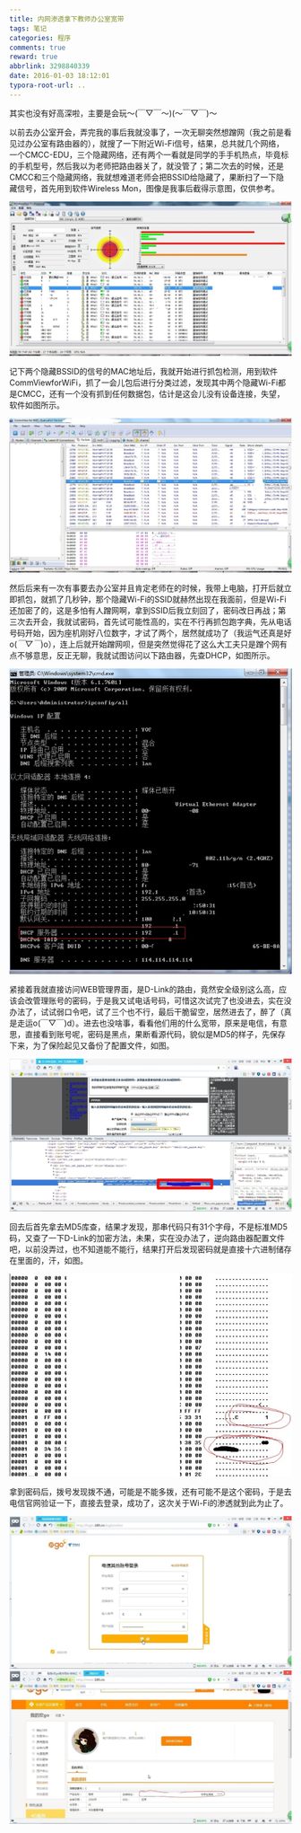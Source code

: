 ```yaml
---
title: 内网渗透拿下教师办公室宽带
tags: 笔记
categories: 程序
comments: true
reward: true
abbrlink: 3298840339
date: 2016-01-03 18:12:01
typora-root-url: ..
---
```

其实也没有好高深啦，主要是会玩～(￣▽￣～)(～￣▽￣)～
<!-- more -->

以前去办公室开会，弄完我的事后我就没事了，一次无聊突然想蹭网（我之前是看见过办公室有路由器的），就搜了一下附近Wi-Fi信号，结果，总共就几个网络，一个CMCC-EDU，三个隐藏网络，还有两个一看就是同学的手手机热点，毕竟标的手机型号，然后我以为老师把路由器关了，就没管了；第二次去的时候，还是CMCC和三个隐藏网络，我就想难道老师会把BSSID给隐藏了，果断扫了一下隐藏信号，首先用到软件Wireless Mon，图像是我事后截得示意图，仅供参考。

![p1](/assets/img/71821488101910.jpg)

记下两个隐藏BSSID的信号的MAC地址后，我就开始进行抓包检测，用到软件CommViewforWiFi，抓了一会儿包后进行分类过滤，发现其中两个隐藏Wi-Fi都是CMCC，还有一个没有抓到任何数据包，估计是这会儿没有设备连接，失望，软件如图所示。

![p2](/assets/img/4e521488101910.jpg)

然后后来有一次有事要去办公室并且肯定老师在的时候，我带上电脑，打开后就立即抓包，就抓了几秒钟，那个隐藏Wi-Fi的SSID就赫然出现在我面前，但是Wi-Fi还加密了的，这是多怕有人蹭网啊，拿到SSID后我立刻回了，密码改日再战；第三次去开会，我就试密码，首先试可能性高的，实在不行再抓包跑字典，先从电话号码开始，因为座机刚好八位数字，才试了两个，居然就成功了（我运气还真是好o(*￣▽￣*)o），连上后就开始蹭网呗，但是突然觉得花了这么大工夫只是蹭个网有点不够意思，反正无聊，我就试图访问以下路由器，先查DHCP，如图所示。

![p3](/assets/img/51091488101984.jpg)

紧接着我就直接访问WEB管理界面，是D-Link的路由，竟然安全级别这么高，应该会改管理账号的密码，于是我又试电话号码，可惜这次试完了也没进去，实在没办法了，试试弱口令吧，试了三个也不行，最后干脆留空，居然进去了，醉了（真是走运o(￣▽￣)d）。进去也没啥事，看看他们用的什么宽带，原来是电信，有意思，直接看到账号呢，密码是黑点，果断看源代码，貌似是MD5的样子，先保存下来，为了保险起见又备份了配置文件，如图。

![p4](/assets/img/12f91488101910.jpg)

回去后首先拿去MD5库查，结果才发现，那串代码只有31个字母，不是标准MD5码，又查了一下D-Link的加密方法，未果，实在没办法了，逆向路由器配置文件吧，以前没弄过，也不知道能不能行，结果打开后发现密码就是直接十六进制储存在里面的，汗，如图。

![p5](/assets/img/c8b81488101909.jpg)

拿到密码后，拨号发现拨不通，可能是不能多拨，还有可能不是这个密码，于是去电信官网验证一下，直接去登录，成功了，这次关于Wi-Fi的渗透就到此为止了。

![p6](/assets/img/9f771488101910.jpg)
![p7](/assets/img/37ca1488101910.jpg)